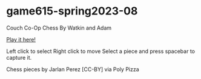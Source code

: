 # game615-spring2023-08

Couch Co-Op Chess
By Watkin and Adam

[Play it here!](https://watkinhj.github.io/game615-spring2023-08/exercise08/play/)

Left click to select
Right click to move
Select a piece and press spacebar to capture it.
 
Chess pieces by Jarlan Perez [CC-BY] via Poly Pizza
